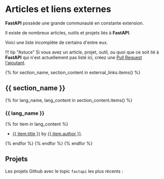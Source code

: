 # Articles et liens externes

**FastAPI** possède une grande communauté en constante extension.

Il existe de nombreux articles, outils et projets liés à **FastAPI**.

Voici une liste incomplète de certains d'entre eux.

!!! tip "Astuce"
    Si vous avez un article, projet, outil, ou quoi que ce soit lié à **FastAPI** qui n'est actuellement pas listé ici, créez une <a href="https://github.com/tiangolo/fastapi/edit/master/docs/en/data/external_links.yml" class="external-link" target="_blank">Pull Request l'ajoutant</a>.

{% for section_name, section_content in external_links.items() %}

## {{ section_name }}

{% for lang_name, lang_content in section_content.items() %}

### {{ lang_name }}

{% for item in lang_content %}

* <a href="{{ item.link }}" class="external-link" target="_blank">{{ item.title }}</a> by <a href="{{ item.author_link }}" class="external-link" target="_blank">{{ item.author }}</a>.

{% endfor %}
{% endfor %}
{% endfor %}

## Projets

Les projets Github avec le topic `fastapi` les plus récents :

<div class="github-topic-projects">
</div>
